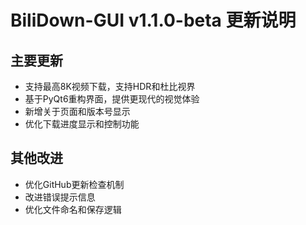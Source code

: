 # BiliDown-GUI v1.1.0-beta 更新说明

## 主要更新
- 支持最高8K视频下载，支持HDR和杜比视界
- 基于PyQt6重构界面，提供更现代的视觉体验
- 新增关于页面和版本号显示
- 优化下载进度显示和控制功能

## 其他改进
- 优化GitHub更新检查机制
- 改进错误提示信息
- 优化文件命名和保存逻辑